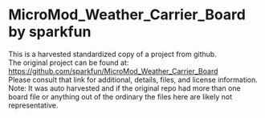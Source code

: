 
# MicroMod_Weather_Carrier_Board by sparkfun  
This is a harvested standardized copy of a project from github.  
The original project can be found at:  
https://github.com/sparkfun/MicroMod_Weather_Carrier_Board  
Please consult that link for additional, details, files, and license information.  
Note: It was auto harvested and if the original repo had more than one board file or anything out of the ordinary the files here are likely not representative.  
    